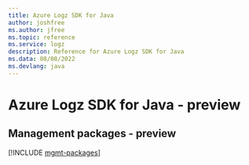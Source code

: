 ```yaml
---
title: Azure Logz SDK for Java
author: joshfree
ms.author: jfree
ms.topic: reference
ms.service: logz
description: Reference for Azure Logz SDK for Java
ms.data: 08/08/2022
ms.devlang: java
---
```

# Azure Logz SDK for Java - preview

## Management packages - preview
[!INCLUDE [mgmt-packages](logz-mgmt-index.md)]